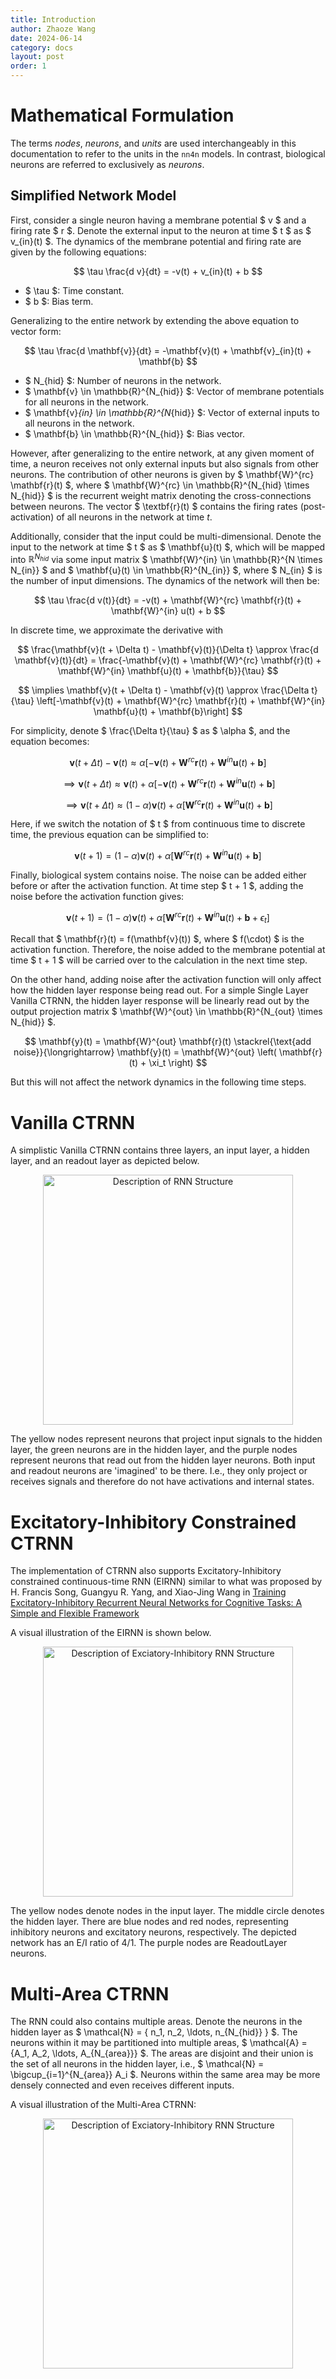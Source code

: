 ```yaml
---
title: Introduction
author: Zhaoze Wang
date: 2024-06-14
category: docs
layout: post
order: 1
---
```

# Mathematical Formulation
The terms *nodes*, *neurons*, and *units* are used interchangeably in this documentation to refer to the units in the `nn4n` models. In contrast, biological neurons are referred to exclusively as *neurons*.

## Simplified Network Model
First, consider a single neuron having a membrane potential $ v $ and a firing rate $ r $. Denote the external input to the neuron at time $ t $ as $ v_{in}(t) $. The dynamics of the membrane potential and firing rate are given by the following equations:

$$
\tau \frac{d v}{dt} = -v(t) + v_{in}(t) + b
$$

- $ \tau $: Time constant.
- $ b $: Bias term.

Generalizing to the entire network by extending the above equation to vector form:

$$
\tau \frac{d \mathbf{v}}{dt} = -\mathbf{v}(t) + \mathbf{v}_{in}(t) + \mathbf{b}
$$

- $ N_{hid} $: Number of neurons in the network.
- $ \mathbf{v} \in \mathbb{R}^{N_{hid}} $: Vector of membrane potentials for all neurons in the network.
- $ \mathbf{v}_{in} \in \mathbb{R}^{N_{hid}} $: Vector of external inputs to all neurons in the network.
- $ \mathbf{b} \in \mathbb{R}^{N_{hid}} $: Bias vector.

However, after generalizing to the entire network, at any given moment of time, a neuron receives not only external inputs but also signals from other neurons. The contribution of other neurons is given by $ \mathbf{W}^{rc} \mathbf{r}(t) $, where $ \mathbf{W}^{rc} \in \mathbb{R}^{N_{hid} \times N_{hid}} $ is the recurrent weight matrix denoting the cross-connections between neurons. The vector $ \textbf{r}(t) $ contains the firing rates (post-activation) of all neurons in the network at time $t$. 

Additionally, consider that the input could be multi-dimensional. Denote the input to the network at time $ t $ as $ \mathbf{u}(t) $, which will be mapped into $\mathbb{R}^{N_{hid}}$ via some input matrix $ \mathbf{W}^{in} \in \mathbb{R}^{N \times N_{in}} $ and $ \mathbf{u}(t) \in \mathbb{R}^{N_{in}} $, where $ N_{in} $ is the number of input dimensions. The dynamics of the network will then be:

$$
\tau \frac{d v(t)}{dt} = -v(t) + \mathbf{W}^{rc} \mathbf{r}(t) + \mathbf{W}^{in} u(t) + b
$$

In discrete time, we approximate the derivative with

$$
\frac{\mathbf{v}(t + \Delta t) - \mathbf{v}(t)}{\Delta t} \approx \frac{d \mathbf{v}(t)}{dt} = \frac{-\mathbf{v}(t) + \mathbf{W}^{rc} \mathbf{r}(t) + \mathbf{W}^{in} \mathbf{u}(t) + \mathbf{b}}{\tau}
$$

$$
\implies \mathbf{v}(t + \Delta t) - \mathbf{v}(t) \approx \frac{\Delta t}{\tau} \left[-\mathbf{v}(t) + \mathbf{W}^{rc} \mathbf{r}(t) + \mathbf{W}^{in} \mathbf{u}(t) + \mathbf{b}\right]
$$

For simplicity, denote $ \frac{\Delta t}{\tau} $ as $ \alpha $, and the equation becomes:

$$
\mathbf{v}(t + \Delta t) - \mathbf{v}(t) \approx \alpha \left[-\mathbf{v}(t) + \mathbf{W}^{rc} \mathbf{r}(t) + \mathbf{W}^{in} \mathbf{u}(t) + \mathbf{b}\right]
$$

$$
\implies \mathbf{v}(t + \Delta t) \approx \mathbf{v}(t) + \alpha \left[-\mathbf{v}(t) + \mathbf{W}^{rc} \mathbf{r}(t) + \mathbf{W}^{in} \mathbf{u}(t) + \mathbf{b}\right]
$$

$$
\implies \mathbf{v}(t + \Delta t) \approx (1 - \alpha) \mathbf{v}(t) + \alpha \left[\mathbf{W}^{rc} \mathbf{r}(t) + \mathbf{W}^{in} \mathbf{u}(t) + \mathbf{b}\right]
$$

Here, if we switch the notation of $ t $ from continuous time to discrete time, the previous equation can be simplified to:

$$
\mathbf{v}(t+1) = (1 - \alpha) \mathbf{v}(t) + \alpha \left[\mathbf{W}^{rc} \mathbf{r}(t) + \mathbf{W}^{in} \mathbf{u}(t) + \mathbf{b}\right]
$$

Finally, biological system contains noise. The noise can be added either before or after the activation function. At time step $ t + 1 $, adding the noise before the activation function gives:

$$
\mathbf{v}(t+1) = (1 - \alpha) \mathbf{v}(t) + \alpha \left[\mathbf{W}^{rc} \mathbf{r}(t) + \mathbf{W}^{in} \mathbf{u}(t) + \mathbf{b} + \epsilon_t \right]
$$

Recall that $ \mathbf{r}(t) = f(\mathbf{v}(t)) $, where $ f(\cdot) $ is the activation function. Therefore, the noise added to the membrane potential at time $ t + 1 $ will be carried over to the calculation in the next time step.

On the other hand, adding noise after the activation function will only affect how the hidden layer response being read out. For a simple Single Layer Vanilla CTRNN, the hidden layer response will be linearly read out by the output projection matrix $ \mathbf{W}^{out} \in \mathbb{R}^{N_{out} \times N_{hid}} $.

$$
\mathbf{y}(t) = \mathbf{W}^{out} \mathbf{r}(t) \stackrel{\text{add noise}}{\longrightarrow} \mathbf{y}(t) = \mathbf{W}^{out} \left( \mathbf{r}(t) + \xi_t \right)
$$

But this will not affect the network dynamics in the following time steps.

<!-- $$ v_j^t = \gamma \sum_{i=1}^{N} w_{ij} r_i^{t-1} + (1-\gamma) v_j^{t-1} $$

$$ f_j^t = \left( v_j^t \right) $$

- $ r_j^t $: Firing rate of neuron $ j $ at time $ t $.
- $ f(\cdot) $: Activation function.
- $ \gamma $: Decay constant.
- $ w_{ij} $: Weight from neuron $ i $ to neuron $ j $.
- $ v_j^{t-1} $: Membrane potential of neuron $ j $ at time $ t-1 $.


Generalizing to the entire network, we have:

$$ \mathbf{v}^t = \gamma \mathbf{W} \mathbf{r}^{t-1} + (1-\gamma) \mathbf{v}^{t-1} $$

$$ \mathbf{r}^t = f\left( \mathbf{v}^t \right) $$

- $ \mathbf{r}^t $: Vector of firing rates for all neurons at time $ t $.
- $ \mathbf{W} $: Weight matrix.
- $ \mathbf{v}^{t-1} $: Vector of membrane potentials for all neurons at time $ t-1 $.

## RNN Dynamics
At every timestep, we assume that the neurons in the modeled brain region receive external inputs and signals from their neighboring neurons. These signals are then non-linearly integrated to produce an output. The dynamics of the Recurrent Neural Network (RNN) can be described by the following differential equation:

$$\tau \frac{d \mathbf{v}}{dt} = -\mathbf{v}^t + \mathbf{W}_{hid} f(\mathbf{v}^t) + \mathbf{W}_{in} \mathbf{u}^t + \mathbf{b}_{hid} + \epsilon_t$$

- $ \tau $: Time constant.
- $ \mathbf{W}_{hid} $: Weight matrix for the recurrent connections.
- $ \mathbf{W}_{in} $: Weight matrix for the external input.
- $ \mathbf{b}_{hid} $: Bias vector.
- $ \epsilon_t $: Pre-activation noise vector.

Re-write the equation in discrete time, we get an equation looks more similar to the one in the previous section:

$$
\Delta \mathbf{v}^t = \frac{dt}{\tau} (-\mathbf{v}^t + \mathbf{W}_{hid} f(\mathbf{v}^t) + \mathbf{W}_{in} \mathbf{u}^t + \mathbf{b}_{hid} + \epsilon_{t}) + \xi_{t}
$$

- $ \xi_{t} $: Post-activation noise vector.
- $ dt $: Discrete time step (how much time in real world does each time step represent).

Replacing $\frac{dt}{\tau}$ with $\gamma$ gives:

$$
\Delta \mathbf{v}^t = \gamma (-\mathbf{v}^t + \mathbf{W}_{hid} f(\mathbf{v}^t) + \mathbf{W}_{in} \mathbf{u}^t + \mathbf{b}_{hid} + \epsilon_{t}) + \xi_{t}
$$ -->


<!-- # Model Structure
```
├── CTRNN
│   ├── RecurrentLayer
│   │   ├── InputLayer (class LinearLayer)
│   │   ├── HiddenLayer
│   ├── Readout_areas (class LinearLayer)
``` -->


# Vanilla CTRNN
A simplistic Vanilla CTRNN contains three layers, an input layer, a hidden layer, and an readout layer as depicted below.

<p align="center">
  <img src="{{ '/assets/images/basics/RNN_structure.png' | relative_url }}" width="400" alt="Description of RNN Structure">
</p>

The yellow nodes represent neurons that project input signals to the hidden layer, the green neurons are in the hidden layer, and the purple nodes represent neurons that read out from the hidden layer neurons. Both input and readout neurons are 'imagined' to be there. I.e., they only project or receives signals and therefore do not have activations and internal states.

# Excitatory-Inhibitory Constrained CTRNN
The implementation of CTRNN also supports Excitatory-Inhibitory constrained continuous-time RNN (EIRNN) similar to what was proposed by H. Francis Song, Guangyu R. Yang, and Xiao-Jing Wang in [Training Excitatory-Inhibitory Recurrent Neural Networks for Cognitive Tasks: A Simple and Flexible Framework](https://doi.org/10.1371/journal.pcbi.1004792)

A visual illustration of the EIRNN is shown below.

<p align="center">
  <img src="{{ '/assets/images/basics/EIRNN_structure.png' | relative_url }}" width="400" alt="Description of Exciatory-Inhibitory RNN Structure">
</p>

The yellow nodes denote nodes in the input layer. The middle circle denotes the hidden layer. There are blue nodes and red nodes, representing inhibitory neurons and excitatory neurons, respectively. The depicted network has an E/I ratio of 4/1. The purple nodes are ReadoutLayer neurons.

# Multi-Area CTRNN
The RNN could also contains multiple areas. Denote the neurons in the hidden layer as $ \mathcal{N} = \{ n_1, n_2, \ldots, n_{N_{hid}} \} $. The neurons within it may be partitioned into multiple areas, $ \mathcal{A} = \{A_1, A_2, \ldots, A_{N_{area}}\} $. The areas are disjoint and their union is the set of all neurons in the hidden layer, i.e., $ \mathcal{N} = \bigcup_{i=1}^{N_{area}} A_i $. Neurons within the same area may be more densely connected and even receives different inputs.

A visual illustration of the Multi-Area CTRNN:

<p align="center">
  <img src="{{ '/assets/images/basics/Multi_Area_Structure.png' | relative_url }}" width="400" alt="Description of Exciatory-Inhibitory RNN Structure">
</p>
